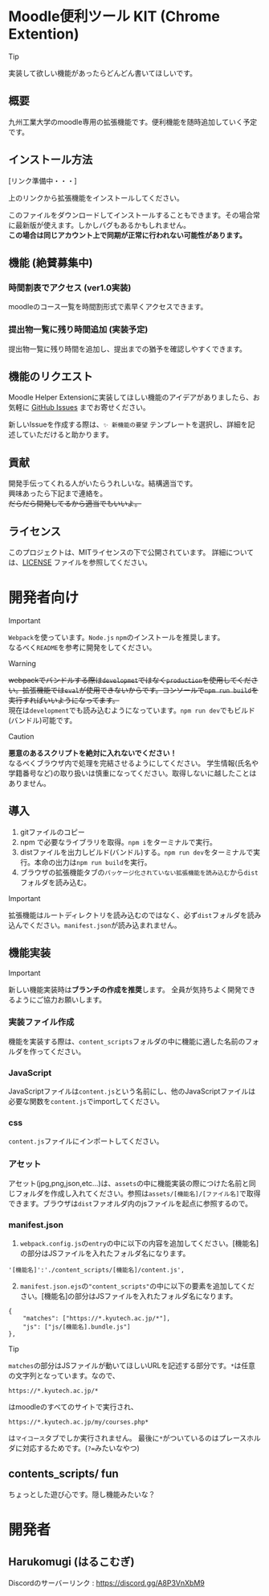 # Moodle便利ツール KIT (Chrome Extention)
> [!TIP]
> 実装して欲しい機能があったらどんどん書いてほしいです。

## 概要
九州工業大学のmoodle専用の拡張機能です。便利機能を随時追加していく予定です。

## インストール方法
[リンク準備中・・・]  

上のリンクから拡張機能をインストールしてください。


このファイルをダウンロードしてインストールすることもできます。その場合常に最新版が使えます。しかしバグもあるかもしれません。  
**この場合は同じアカウント上で同期が正常に行われない可能性があります。**

## 機能 (絶賛募集中)

### 時間割表でアクセス (ver1.0実装)
moodleのコース一覧を時間割形式で素早くアクセスできます。

### 提出物一覧に残り時間追加 **(実装予定)**
提出物一覧に残り時間を追加し、提出までの猶予を確認しやすくできます。

## 機能のリクエスト

Moodle Helper Extensionに実装してほしい機能のアイデアがありましたら、お気軽に [GitHub Issues](https://github.com/harunn416/chrome_Extensionis_moodle/issues) までお寄せください。

新しいIssueを作成する際は、`✨ 新機能の要望` テンプレートを選択し、詳細を記述していただけると助かります。

## 貢献
開発手伝ってくれる人がいたらうれしいな。結構適当です。  
興味あったら下記まで連絡を。  
~~だらだら開発してるから適当でもいいよ。~~

## ライセンス
このプロジェクトは、MITライセンスの下で公開されています。
詳細については、[LICENSE](LICENSE) ファイルを参照してください。

# 開発者向け
> [!IMPORTANT]  
> ``Webpack``を使っています。``Node.js`` ``npm``のインストールを推奨します。  
> なるべく``README``を参考に開発をしてください。

> [!WARNING]  
> ~~webpackでバンドルする際は``developmet``ではなく``production``を使用してください。拡張機能では``eval``が使用できないからです。コンソールで``npm run build``を実行すればいいようになってます。~~  
> 現在は``development``でも読み込むようになっています。``npm run dev``でもビルド(バンドル)可能です。

> [!CAUTION]
> **悪意のあるスクリプトを絶対に入れないでください！**  
> なるべくブラウザ内で処理を完結させるようにしてください。
> 学生情報(氏名や学籍番号など)の取り扱いは慎重になってください。取得しないに越したことはありません。

## 導入
1. gitファイルのコピー
1. npm で必要なライブラリを取得。``npm i``をターミナルで実行。
1. distファイルを出力しビルド(バンドル)する。``npm run dev``をターミナルで実行。本命の出力は``npm run build``を実行。
1. ブラウザの拡張機能タブの``パッケージ化されていない拡張機能を読み込む``から``dist``フォルダを読み込む。
> [!important]
> 拡張機能はルートディレクトリを読み込むのではなく、必ず``dist``フォルダを読み込んでください。``manifest.json``が読み込まれません。

## 機能実装
> [!IMPORTANT]  
> 新しい機能実装時は**ブランチの作成を推奨**します。
> 全員が気持ちよく開発できるようにご協力お願いします。

### 実装ファイル作成
機能を実装する際は、``content_scripts``フォルダの中に機能に適した名前のフォルダを作ってください。

### JavaScript
JavaScriptファイルは``content.js``という名前にし、他のJavaScriptファイルは必要な関数を``content.js``でimportしてください。

### css
``content.js``ファイルにインポートしてください。

### アセット
アセット(jpg,png,json,etc...)は、``assets``の中に機能実装の際につけた名前と同じフォルダを作成し入れてください。参照は``assets/[機能名]/[ファイル名]``で取得できます。ブラウザは``dist``ファオルダ内のjsファイルを起点に参照するので。

### manifest.json
1. ``webpack.config.js``の``entry``の中に以下の内容を追加してください。[機能名]の部分はJSファイルを入れたフォルダ名になります。
```
'[機能名]':'./content_scripts/[機能名]/content.js',
```
2. ``manifest.json.ejs``の``"content_scripts"``の中に以下の要素を追加してください。[機能名]の部分はJSファイルを入れたフォルダ名になります。
```
{
    "matches": ["https://*.kyutech.ac.jp/*"],
    "js": ["js/[機能名].bundle.js"]
},
```
> [!TIP]
> ``matches``の部分はJSファイルが動いてほしいURLを記述する部分です。``*``は任意の文字列となっています。なので、
> ```
> https://*.kyutech.ac.jp/*
> ```
> はmoodleのすべてのサイトで実行され、
> ```
> https://*.kyutech.ac.jp/my/courses.php*
> ```
> は``マイコース``タブでしか実行されません。
> 最後に``*``がついているのはプレースホルダに対応するためです。(``?=``みたいなやつ)
## contents_scripts/ fun
ちょっとした遊び心です。隠し機能みたいな？

# 開発者
## Harukomugi (はるこむぎ)
Discordのサーバーリンク : https://discord.gg/A8P3VnXbM9
